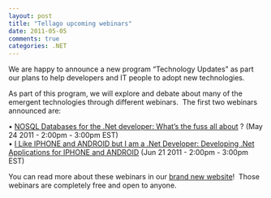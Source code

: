 ```yaml
---
layout: post
title: "Tellago upcoming webinars"
date: 2011-05-05
comments: true
categories: .NET
---
```


We are happy to announce a new program “Technology Updates” as part our
plans to help developers and IT people to adopt new technologies.

As part of this program, we will explore and debate about many of the
emergent technologies through different webinars.  The first two
webinars announced are:

• [NOSQL Databases for the .Net developer: What’s the fuss all
about](http://www.regonline.com/970013) ? (May 24 2011 - 2:00pm - 3:00pm
EST)  \
• [I Like IPHONE and ANDROID but I am a .Net Developer: Developing .Net
Applications for IPHONE and
ANDROID](https://www.regonline.com/developingnetapplicationsforiphoneandandroid)
(Jun 21 2011 - 2:00pm - 3:00pm EST)

You can read more about these webinars in our [brand new
website](http://www.tellago.com)!  Those webinars are completely free
and open to anyone.

